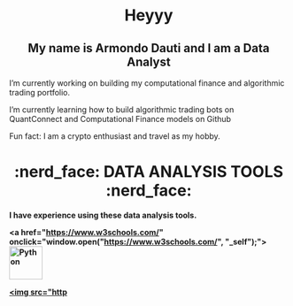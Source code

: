 <div align="center"> <h1 align="center"> Heyyy</h1>

<h2 align="center"> My name is Armondo Dauti and I am a Data Analyst </h2></div>

<p align="center">

I’m currently working on building my computational finance and algorithmic trading portfolio.

<p align="center">

I’m currently learning how to build algorithmic trading bots on QuantConnect and Computational Finance models on Github

<p align="center">

Fun fact: I am a crypto enthusiast and travel as my hobby.

<p></p>

<div align="center"> <h1 align="center"> :nerd_face: DATA ANALYSIS TOOLS :nerd_face: </h1> </div>

<b>I have experience using these data analysis tools.<b>

<p align="center">

<a href="https://www.w3schools.com/" onclick="window.open("https://www.w3schools.com/", "_self");"> <img src="https://www.python.org/static/community_logos/python-logo.png" alt="Python" height="60"/> </a>

<a href="#" target="_blank"> <img src="http
